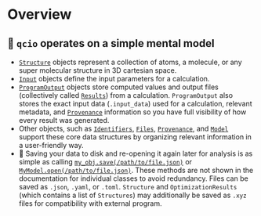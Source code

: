 # Overview

## 🧠 `qcio` operates on a simple mental model

- [`Structure`](./structure.md) objects represent a collection of atoms, a molecule, or any super molecular structure in 3D cartesian space.
- [`Input`](./inputs.md) objects define the input parameters for a calculation.
- [`ProgramOutput`](./outputs.md) objects store computed values and output files (collectively called [`Results`](./outputs.md#qcio.Results)) from a calculation. `ProgramOutput` also stores the exact input data (`.input_data`) used for a calculation, relevant metadata, and [`Provenance`](./provenance.md) information so you have full visibility of how every result was generated.
- Other objects, such as [`Identifiers`](./structure.md), [`Files`](./files.md), [`Provenance`](./provenance.md), and [`Model`](./model.md) support these core data structures by organizing relevant information in a user-friendly way.
- 💾 Saving your data to disk and re-opening it again later for analysis is as simple as calling [`my_obj.save(/path/to/file.json)`](./QCIOBaseModel.md#qcio.models.base_models.QCIOBaseModel.save) or [`MyModel.open(/path/to/file.json)`](./QCIOBaseModel.md#qcio.models.base_models.QCIOBaseModel.open). These methods are not shown in the documentation for individual classes to avoid redundancy. Files can be saved as `.json`, `.yaml`, or `.toml`. `Structure` and `OptimizationResults` (which contains a list of `Structures`) may additionally be saved as `.xyz` files for compatibility with external program.
